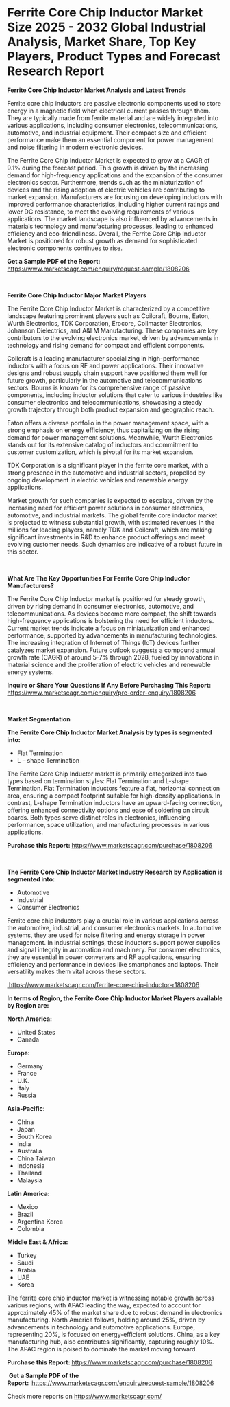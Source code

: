 <p><h1>Ferrite Core Chip Inductor Market Size 2025 - 2032 Global Industrial Analysis, Market Share, Top Key Players, Product Types and Forecast Research Report</h1></p><p><strong>Ferrite Core Chip Inductor Market Analysis and Latest Trends</strong></p>
<p><p>Ferrite core chip inductors are passive electronic components used to store energy in a magnetic field when electrical current passes through them. They are typically made from ferrite material and are widely integrated into various applications, including consumer electronics, telecommunications, automotive, and industrial equipment. Their compact size and efficient performance make them an essential component for power management and noise filtering in modern electronic devices.</p><p>The Ferrite Core Chip Inductor Market is expected to grow at a CAGR of 9.1% during the forecast period. This growth is driven by the increasing demand for high-frequency applications and the expansion of the consumer electronics sector. Furthermore, trends such as the miniaturization of devices and the rising adoption of electric vehicles are contributing to market expansion. Manufacturers are focusing on developing inductors with improved performance characteristics, including higher current ratings and lower DC resistance, to meet the evolving requirements of various applications. The market landscape is also influenced by advancements in materials technology and manufacturing processes, leading to enhanced efficiency and eco-friendliness. Overall, the Ferrite Core Chip Inductor Market is positioned for robust growth as demand for sophisticated electronic components continues to rise.</p></p>
<p><strong>Get a Sample PDF of the Report:&nbsp;</strong> <a href="https://www.marketscagr.com/enquiry/request-sample/1808206?utm_campaign=2792&utm_medium=2&utm_source=Github&utm_content=ia&utm_term=06042025&utm_id=ferrite-core-chip-inductor">https://www.marketscagr.com/enquiry/request-sample/1808206</a></p>
<p>&nbsp;</p>
<p><strong>Ferrite Core Chip Inductor Major Market Players</strong></p>
<p><p>The Ferrite Core Chip Inductor Market is characterized by a competitive landscape featuring prominent players such as Coilcraft, Bourns, Eaton, Wurth Electronics, TDK Corporation, Erocore, Coilmaster Electronics, Johanson Dielectrics, and A&I M Manufacturing. These companies are key contributors to the evolving electronics market, driven by advancements in technology and rising demand for compact and efficient components.</p><p>Coilcraft is a leading manufacturer specializing in high-performance inductors with a focus on RF and power applications. Their innovative designs and robust supply chain support have positioned them well for future growth, particularly in the automotive and telecommunications sectors. Bourns is known for its comprehensive range of passive components, including inductor solutions that cater to various industries like consumer electronics and telecommunications, showcasing a steady growth trajectory through both product expansion and geographic reach.</p><p>Eaton offers a diverse portfolio in the power management space, with a strong emphasis on energy efficiency, thus capitalizing on the rising demand for power management solutions. Meanwhile, Wurth Electronics stands out for its extensive catalog of inductors and commitment to customer customization, which is pivotal for its market expansion.</p><p>TDK Corporation is a significant player in the ferrite core market, with a strong presence in the automotive and industrial sectors, propelled by ongoing development in electric vehicles and renewable energy applications.</p><p>Market growth for such companies is expected to escalate, driven by the increasing need for efficient power solutions in consumer electronics, automotive, and industrial markets. The global ferrite core inductor market is projected to witness substantial growth, with estimated revenues in the millions for leading players, namely TDK and Coilcraft, which are making significant investments in R&D to enhance product offerings and meet evolving customer needs. Such dynamics are indicative of a robust future in this sector.</p></p>
<p>&nbsp;</p>
<p><strong>What Are The Key Opportunities For Ferrite Core Chip Inductor Manufacturers?</strong></p>
<p><p>The Ferrite Core Chip Inductor market is positioned for steady growth, driven by rising demand in consumer electronics, automotive, and telecommunications. As devices become more compact, the shift towards high-frequency applications is bolstering the need for efficient inductors. Current market trends indicate a focus on miniaturization and enhanced performance, supported by advancements in manufacturing technologies. The increasing integration of Internet of Things (IoT) devices further catalyzes market expansion. Future outlook suggests a compound annual growth rate (CAGR) of around 5-7% through 2028, fueled by innovations in material science and the proliferation of electric vehicles and renewable energy systems.</p></p>
<p><strong>Inquire or Share Your Questions If Any Before Purchasing This Report:</strong> <a href="https://www.marketscagr.com/enquiry/pre-order-enquiry/1808206?utm_campaign=2792&utm_medium=2&utm_source=Github&utm_content=ia&utm_term=06042025&utm_id=ferrite-core-chip-inductor">https://www.marketscagr.com/enquiry/pre-order-enquiry/1808206</a></p>
<p>&nbsp;</p>
<p><strong>Market Segmentation</strong></p>
<p><strong>The Ferrite Core Chip Inductor Market Analysis by types is segmented into:</strong></p>
<p><ul><li>Flat Termination</li><li>L – shape Termination</li></ul></p>
<p><p>The Ferrite Core Chip Inductor market is primarily categorized into two types based on termination styles: Flat Termination and L-shape Termination. Flat Termination inductors feature a flat, horizontal connection area, ensuring a compact footprint suitable for high-density applications. In contrast, L-shape Termination inductors have an upward-facing connection, offering enhanced connectivity options and ease of soldering on circuit boards. Both types serve distinct roles in electronics, influencing performance, space utilization, and manufacturing processes in various applications.</p></p>
<p><strong>Purchase this Report:&nbsp;</strong><a href="https://www.marketscagr.com/purchase/1808206?utm_campaign=2792&utm_medium=2&utm_source=Github&utm_content=ia&utm_term=06042025&utm_id=ferrite-core-chip-inductor">https://www.marketscagr.com/purchase/1808206</a></p>
<p>&nbsp;</p>
<p><strong>The Ferrite Core Chip Inductor Market Industry Research by Application is segmented into:</strong></p>
<p><ul><li>Automotive</li><li>Industrial</li><li>Consumer Electronics</li></ul></p>
<p><p>Ferrite core chip inductors play a crucial role in various applications across the automotive, industrial, and consumer electronics markets. In automotive systems, they are used for noise filtering and energy storage in power management. In industrial settings, these inductors support power supplies and signal integrity in automation and machinery. For consumer electronics, they are essential in power converters and RF applications, ensuring efficiency and performance in devices like smartphones and laptops. Their versatility makes them vital across these sectors.</p></p>
<p><a href="https://www.marketscagr.com/ferrite-core-chip-inductor-r1808206?utm_campaign=2792&utm_medium=2&utm_source=Github&utm_content=ia&utm_term=06042025&utm_id=ferrite-core-chip-inductor">&nbsp;https://www.marketscagr.com/ferrite-core-chip-inductor-r1808206</a></p>
<p><strong>In terms of Region, the Ferrite Core Chip Inductor Market Players available by Region are:</strong></p>
<p>
    <p> <strong> North America: </strong>
        <ul>
            <li>United States</li>
            <li>Canada</li>
        </ul>
        </p> 
    <p> <strong> Europe: </strong>
        <ul>
            <li>Germany</li>
            <li>France</li>
            <li>U.K.</li>
            <li>Italy</li>
            <li>Russia</li>
        </ul>
        </p> 
    <p> <strong> Asia-Pacific: </strong>
        <ul>
            <li>China</li>
            <li>Japan</li>
            <li>South Korea</li>
            <li>India</li>
            <li>Australia</li>
            <li>China Taiwan</li>
            <li>Indonesia</li>
            <li>Thailand</li>
            <li>Malaysia</li>
        </ul>
        </p> 
    <p> <strong> Latin America: </strong>
        <ul>
            <li>Mexico</li>
            <li>Brazil</li>
            <li>Argentina Korea</li>
            <li>Colombia</li>
        </ul>
        </p> 
    <p> <strong> Middle East & Africa: </strong>
        <ul>
            <li>Turkey</li>
            <li>Saudi</li>
            <li>Arabia</li>
            <li>UAE</li>
            <li>Korea</li>
        </ul>
    </p>
    </p>
<p><p>The ferrite core chip inductor market is witnessing notable growth across various regions, with APAC leading the way, expected to account for approximately 45% of the market share due to robust demand in electronics manufacturing. North America follows, holding around 25%, driven by advancements in technology and automotive applications. Europe, representing 20%, is focused on energy-efficient solutions. China, as a key manufacturing hub, also contributes significantly, capturing roughly 10%. The APAC region is poised to dominate the market moving forward.</p></p>
<p><strong>Purchase this Report: </strong><a href="https://www.marketscagr.com/purchase/1808206?utm_campaign=2792&utm_medium=2&utm_source=Github&utm_content=ia&utm_term=06042025&utm_id=ferrite-core-chip-inductor">https://www.marketscagr.com/purchase/1808206</a></p>
<p>&nbsp;<strong>Get a Sample PDF of the Report:&nbsp;&nbsp;</strong><a href="https://www.marketscagr.com/enquiry/request-sample/1808206?utm_campaign=2792&utm_medium=2&utm_source=Github&utm_content=ia&utm_term=06042025&utm_id=ferrite-core-chip-inductor">https://www.marketscagr.com/enquiry/request-sample/1808206</a></p>
<p><strong></strong></p>
<p>Check more reports on <a href="https://www.marketscagr.com/?utm_campaign=2792&utm_medium=2&utm_source=Github&utm_content=ia&utm_term=06042025&utm_id=ferrite-core-chip-inductor">https://www.marketscagr.com/</a></p>